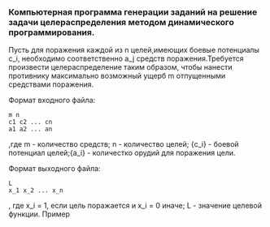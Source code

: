 <h3>Компьютерная программа генерации заданий на решение задачи целераспределения методом динамического программирования.</h3>

Пусть для поражения каждой из n целей,имеющих боевые потенциалы c_i, необходимо соответственно a_j средств поражения.Требуется произвести целераспределение таким образом, чтобы нанести противнику максимально возможный ущерб m отпущенными средствами поражения.


Формат входного файла:
```
m n
c1 c2 ... cn
a1 a2 ... an
```
,где m - количество средств; n - количество целей; {c_i} - боевой потенциал целей;{a_i} - количестко орудий для поражения цели.

Формат выходного файла:
```
L
x_1 x_2 ... x_n
```
, где x_i = 1, если цель поражается и x_i = 0 иначе;
 L - значение целевой функции. 
Пример
